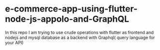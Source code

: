 # e-commerce-app-using-flutter-node-js-appolo-and-GraphQL
In this repo I am trying to use crude operations with flutter  as frontend and nodejs and mysql database as a backend  with Graphql( query language for your API)
